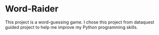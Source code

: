 # Word-Raider
This project is a word-guessing game. I chose this project from dataquest guided project to help me improve my Python programming skills.
